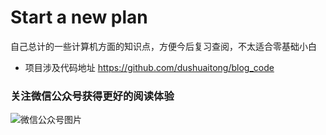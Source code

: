 # Start a new plan
自己总计的一些计算机方面的知识点，方便今后复习查阅，不太适合零基础小白
    
- 项目涉及代码地址 https://github.com/dushuaitong/blog_code
    
### 关注微信公众号获得更好的阅读体验

![微信公众号图片]([https://github.com/dushuaitong/blog/blob/main/img/qrcode.jpg](https://mmbiz.qpic.cn/mmbiz_jpg/EicY04iaFsSekkic906EHibfqJMsAYibOXXQF5HjskU8OZryu8npLTGPgplQqIKtcOdT6twKsfZyMQ9yCFUfxFdXx7g/0?wx_fmt=jpeg))
 
